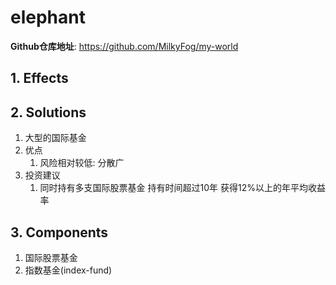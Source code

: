 # elephant

**Github仓库地址**: <https://github.com/MilkyFog/my-world>

## 1. **Effects**

## 2. **Solutions**

1. 大型的国际基金
2. 优点
   1. 风险相对较低: 分散广
3. 投资建议
   1. 同时持有多支国际股票基金 持有时间超过10年 获得12%以上的年平均收益率

## 3. **Components**

1. 国际股票基金
2. 指数基金(index-fund)
